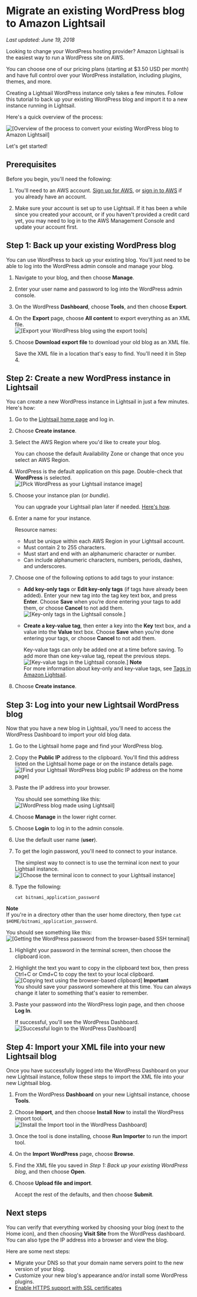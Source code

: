 # Migrate an existing WordPress blog to Amazon Lightsail<a name="migrate-your-wordpress-blog-to-amazon-lightsail"></a>

 *Last updated: June 19, 2018* 

Looking to change your WordPress hosting provider? Amazon Lightsail is the easiest way to run a WordPress site on AWS\.

You can choose one of our pricing plans \(starting at $3\.50 USD per month\) and have full control over your WordPress installation, including plugins, themes, and more\.

Creating a Lightsail WordPress instance only takes a few minutes\. Follow this tutorial to back up your existing WordPress blog and import it to a new instance running in Lightsail\.

Here's a quick overview of the process:

![\[Overview of the process to convert your existing WordPress blog to Amazon Lightsail\]](https://d9yljz1nd5001.cloudfront.net/en_us/a7664053563006144d6133a21b463972/images/steps-for-migrating-your-existing-wordpress-blog-to-amazon-lightsail.png)

Let's get started\!

## Prerequisites<a name="migrate-wordpress-blog-prerequisites"></a>

Before you begin, you'll need the following:

1. You'll need to an AWS account\. [Sign up for AWS](https://console.aws.amazon.com/console/home), or [sign in to AWS](https://console.aws.amazon.com/console/home) if you already have an account\.

1. Make sure your account is set up to use Lightsail\. If it has been a while since you created your account, or if you haven't provided a credit card yet, you may need to log in to the AWS Management Console and update your account first\.

## Step 1: Back up your existing WordPress blog<a name="migrate-wordpress-blog-back-up-wordpress-blog"></a>

You can use WordPress to back up your existing blog\. You'll just need to be able to log into the WordPress admin console and manage your blog\.

1. Navigate to your blog, and then choose **Manage**\.

1. Enter your user name and password to log into the WordPress admin console\.

1. On the WordPress **Dashboard**, choose **Tools**, and then choose **Export**\.

1. On the **Export** page, choose **All content** to export everything as an XML file\.  
![\[Export your WordPress blog using the export tools\]](https://d9yljz1nd5001.cloudfront.net/en_us/a7664053563006144d6133a21b463972/images/amazon-lightsail-wordpress-blog-export-file.png)

1. Choose **Download export file** to download your old blog as an XML file\.

   Save the XML file in a location that's easy to find\. You'll need it in Step 4\.

## Step 2: Create a new WordPress instance in Lightsail<a name="migrate-wordpress-blog-create-new-wordpress-blog-in-lightsail"></a>

You can create a new WordPress instance in Lightsail in just a few minutes\. Here's how:

1. Go to the [Lightsail home page](https://lightsail.aws.amazon.com/) and log in\.

1. Choose **Create instance**\.

1. Select the AWS Region where you'd like to create your blog\.

   You can choose the default Availability Zone or change that once you select an AWS Region\.

1. WordPress is the default application on this page\. Double\-check that **WordPress** is selected\.  
![\[Pick WordPress as your Lightsail instance image\]](https://d9yljz1nd5001.cloudfront.net/en_us/a7664053563006144d6133a21b463972/images/amazon-lightsail-pick-your-instance-image.png)

1. Choose your instance plan \(or *bundle*\)\.

   You can upgrade your Lightsail plan later if needed\. [Here's how](lightsail-how-to-create-instance-from-snapshot.md)\.

1. Enter a name for your instance\.

   Resource names:
   + Must be unique within each AWS Region in your Lightsail account\.
   + Must contain 2 to 255 characters\.
   + Must start and end with an alphanumeric character or number\.
   + Can include alphanumeric characters, numbers, periods, dashes, and underscores\.

1. Choose one of the following options to add tags to your instance:
   + **Add key\-only tags** or **Edit key\-only tags** \(if tags have already been added\)\. Enter your new tag into the tag key text box, and press **Enter**\. Choose **Save** when you’re done entering your tags to add them, or choose **Cancel** to not add them\.  
![\[Key-only tags in the Lightsail console.\]](https://d9yljz1nd5001.cloudfront.net/en_us/a7664053563006144d6133a21b463972/images/amazon-lightsail-key-only-tags.png)
   + **Create a key\-value tag**, then enter a key into the **Key** text box, and a value into the **Value** text box\. Choose **Save** when you’re done entering your tags, or choose **Cancel** to not add them\.

     Key\-value tags can only be added one at a time before saving\. To add more than one key\-value tag, repeat the previous steps\.  
![\[Key-value tags in the Lightsail console.\]](https://d9yljz1nd5001.cloudfront.net/en_us/a7664053563006144d6133a21b463972/images/amazon-lightsail-key-value-tag.png)
**Note**  
For more information about key\-only and key\-value tags, see [Tags in Amazon Lightsail](amazon-lightsail-tags.md)\.

1. Choose **Create instance**\.

## Step 3: Log into your new Lightsail WordPress blog<a name="migrate-wordpress-blog-log-into-wordpress-lightsail"></a>

Now that you have a new blog in Lightsail, you'll need to access the WordPress Dashboard to import your old blog data\.

1. Go to the Lightsail home page and find your WordPress blog\.

1. Copy the **Public IP** address to the clipboard\. You'll find this address listed on the Lightsail home page or on the instance details page\.  
![\[Find your Lightsail WordPress blog public IP address on the home page\]](https://d9yljz1nd5001.cloudfront.net/en_us/a7664053563006144d6133a21b463972/images/amazon-lightsail-find-your-ip-address-updated.png)

1. Paste the IP address into your browser\.

   You should see something like this:  
![\[WordPress blog made using Lightsail\]](https://d9yljz1nd5001.cloudfront.net/en_us/a7664053563006144d6133a21b463972/images/wordpress-blog-lightsail-bitnami-new.png)

1. Choose **Manage** in the lower right corner\.

1. Choose **Login** to log in to the admin console\.

1. Use the default user name \(**user**\)\.

1. To get the login password, you'll need to connect to your instance\.

   The simplest way to connect is to use the terminal icon next to your Lightsail instance\.  
![\[Choose the terminal icon to connect to your Lightsail instance\]](https://d9yljz1nd5001.cloudfront.net/en_us/a7664053563006144d6133a21b463972/images/amazon-lightsail-terminal-icon-wordpress-instance-updated.png)

1. Type the following:

   ```
   cat bitnami_application_password
   ```
**Note**  
If you're in a directory other than the user home directory, then type `cat $HOME/bitnami_application_password`\.

   You should see something like this:  
![\[Getting the WordPress password from the browser-based SSH terminal\]](https://d9yljz1nd5001.cloudfront.net/en_us/a7664053563006144d6133a21b463972/images/amazon-lightsail-bitnami-wordpress-password.png)

1. Highlight your password in the terminal screen, then choose the clipboard icon\.

1. Highlight the text you want to copy in the clipboard text box, then press Ctrl\+C or Cmd\+C to copy the text to your local clipboard\.  
![\[Copying text using the browser-based clipboard\]](https://d9yljz1nd5001.cloudfront.net/en_us/a7664053563006144d6133a21b463972/images/lightsail-terminal-ssh-rdp-clipboard.png)
**Important**  
You should save your password somewhere at this time\. You can always change it later to something that's easier to remember\.

1. Paste your password into the WordPress login page, and then choose **Log In**\.

   If successful, you'll see the WordPress Dashboard\.  
![\[Successful login to the WordPress Dashboard\]](https://d9yljz1nd5001.cloudfront.net/en_us/a7664053563006144d6133a21b463972/images/amazon-lightsail-wordpress-dashboard.png)

## Step 4: Import your XML file into your new Lightsail blog<a name="migrate-wordpress-blog-in-wordpress"></a>

Once you have successfully logged into the WordPress Dashboard on your new Lightsail instance, follow these steps to import the XML file into your new Lightsail blog\.

1. From the WordPress **Dashboard** on your new Lightsail instance, choose **Tools**\.

1. Choose **Import**, and then choose **Install Now** to install the WordPress import tool\.  
![\[Install the Import tool in the WordPress Dashboard\]](https://d9yljz1nd5001.cloudfront.net/en_us/a7664053563006144d6133a21b463972/images/amazon-lightsail-wordpress-dashboard-install-import-tool.png)

1. Once the tool is done installing, choose **Run Importer** to run the import tool\.

1. On the **Import WordPress** page, choose **Browse**\.

1. Find the XML file you saved in *Step 1: Back up your existing WordPress blog*, and then choose **Open**\.

1. Choose **Upload file and import**\.

   Accept the rest of the defaults, and then choose **Submit**\.

## Next steps<a name="migrate-wordpress-blog-lightsail-next-steps"></a>

You can verify that everything worked by choosing your blog \(next to the Home icon\), and then choosing **Visit Site** from the WordPress dashboard\. You can also type the IP address into a browser and view the blog\.

Here are some next steps:
+ Migrate your DNS so that your domain name servers point to the new version of your blog\.
+ Customize your new blog's appearance and/or install some WordPress plugins\.
+  [Enable HTTPS support with SSL certificates](https://docs.bitnami.com/aws/apps/wordpress/#how-to-enable-https-support-with-ssl-certificates) 